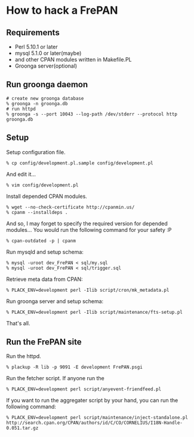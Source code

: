 How to hack a FrePAN
====================

Requirements
------------

  * Perl 5.10.1 or later
  * mysql 5.1.0 or later(maybe)
  * and other CPAN modules written in Makefile.PL
  * Groonga server(optional)

Run groonga daemon
------------------

    # create new groonga database
    % groonga -n groonga.db
    # run httpd
    % groonga -s --port 10043 --log-path /dev/stderr --protocol http groonga.db

Setup
-----

Setup configuration file.

    % cp config/development.pl.sample config/development.pl

And edit it...

    % vim config/development.pl

Install depended CPAN modules.

    % wget --no-check-certificate http://cpanmin.us/
    % cpanm --installdeps .

And so, I may forget to specify the required version for depended modules... You would run the following command for your safety :P

    % cpan-outdated -p | cpanm

Run mysqld and setup schema:

    % mysql -uroot dev_FrePAN < sql/my.sql
    % mysql -uroot dev_FrePAN < sql/trigger.sql

Retrieve meta data from CPAN:

    % PLACK_ENV=development perl -Ilib script/cron/mk_metadata.pl

Run groonga server and setup schema:

    % PLACK_ENV=development perl -Ilib script/maintenance/fts-setup.pl

That's all.

Run the FrePAN site
-------------------

Run the httpd.

    % plackup -R lib -p 9091 -E development FrePAN.psgi

Run the fetcher script. If anyone run the 

    % PLACK_ENV=development perl script/anyevent-friendfeed.pl

If you want to run the aggregater script by your hand, you can run the following command:

    % PLACK_ENV=development perl script/maintenance/inject-standalone.pl http://search.cpan.org/CPAN/authors/id/C/CO/CORNELIUS/I18N-Handle-0.051.tar.gz

